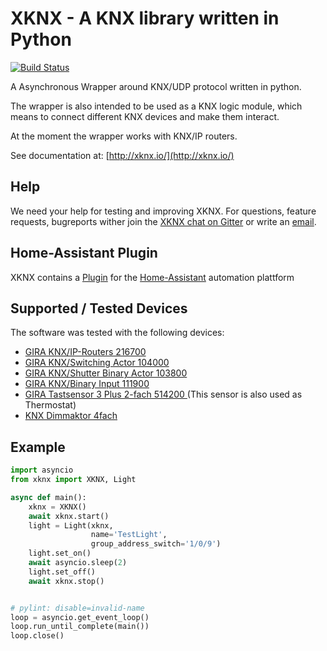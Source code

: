 XKNX - A KNX library written in Python
================================================

[![Build Status](https://travis-ci.org/XKNX/xknx.svg?branch=master)](https://travis-ci.org/XKNX/xknx)

A Asynchronous Wrapper around KNX/UDP protocol written in python.

The wrapper is also intended to be used as a KNX logic module, which means to connect different KNX devices and make them interact.

At the moment the wrapper works with KNX/IP routers.

See documentation at: [http://xknx.io/](http://xknx.io/)


Help
----

We need your help for testing and improving XKNX. For questions, feature requests, bugreports wither join the [XKNX chat on Gitter](https://gitter.im/XKNX/Lobby) or write an [email](mailto:xknx@xknx.io).


Home-Assistant Plugin
---------------------

XKNX contains a [Plugin](http://xknx.io/home_assistant) for the [Home-Assistant](https://home-assistant.io/) automation plattform

Supported / Tested Devices
--------------------------

The software was tested with the following devices:

- [GIRA KNX/IP-Routers 216700](http://www.gira.com/en/gebaeudetechnik/systeme/knx-eib_system/knx-produkte/systemgeraete/knx-ip-router.html)
- [GIRA KNX/Switching Actor  104000](http://katalog.gira.de/de_DE/deeplinking.html?artikelnr=104000&m=compare)
- [GIRA KNX/Shutter Binary Actor 103800](https://katalog.gira.de/en/datenblatt.html?id=635678)
- [GIRA KNX/Binary Input 111900 ](https://www.gira.de/gebaeudetechnik/systeme/knx-eib_system/knx-produkte/tasterschnittstellen/knxeib-universal-tasterschnittstelle.html)
- [GIRA Tastsensor 3 Plus 2-fach 514200 ](https://katalog.gira.de/de_DE/datenblatt.html?id=635019)
	(This sensor is also used as Thermostat)
- [KNX Dimmaktor 4fach](https://katalog.gira.de/de_DE/datenblatt.html?id=658701)


Example
-------

```python
import asyncio
from xknx import XKNX, Light

async def main():
    xknx = XKNX()
    await xknx.start()
    light = Light(xknx,
                  name='TestLight',
                  group_address_switch='1/0/9')
    light.set_on()
    await asyncio.sleep(2)
    light.set_off()
    await xknx.stop()


# pylint: disable=invalid-name
loop = asyncio.get_event_loop()
loop.run_until_complete(main())
loop.close()
```


